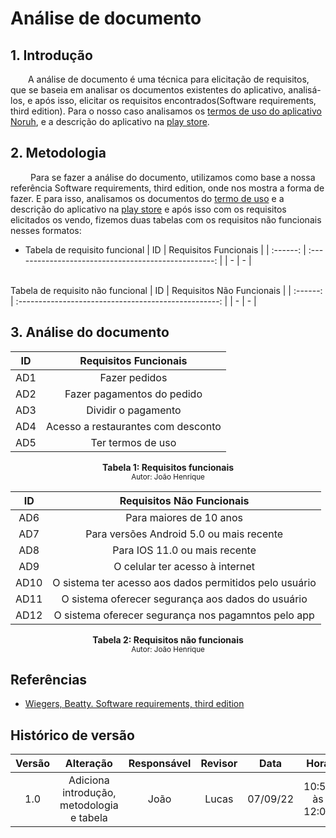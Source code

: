# Análise de documento

## 1. Introdução
&emsp;&emsp;A análise de documento é uma técnica para elicitação de requisitos, que se baseia em analisar os documentos existentes do aplicativo, analisá-los, e após isso, elicitar os requisitos encontrados(Software requirements, third edition). Para o nosso caso analisamos
os [termos de uso do aplicativo Noruh](https://novo.noruh.com/Home/Politica?codigo=termosDeServico), e a descrição do aplicativo na [play store](https://play.google.com/store/apps/details?id=com.noruh&hl=pt_BR&gl=US).
## 2. Metodologia
&emsp;&emsp; Para se fazer a análise do documento, utilizamos como base a nossa referência Software requirements, third edition, onde nos mostra a forma de fazer. E para isso, analisamos os documentos do [termo de uso](https://novo.noruh.com/Home/Politica?codigo=termosDeServico) e a descrição do aplicativo na [play store](https://play.google.com/store/apps/details?id=com.noruh&hl=pt_BR&gl=US) e após isso com os requisitos elicitados os vendo,  fizemos duas tabelas com os requisitos não funcionais nesses formatos:
<br>
- Tabela de requisito funcional
| ID | Requisitos Funcionais                                      |
| :------: | :--------------------------------------------------: |
| -     |  -                                       |
<br>
Tabela de requisito não funcional
| ID | Requisitos Não Funcionais                                      |
| :------: | :--------------------------------------------------: |
| -     |  -                                       |

## 3. Análise do documento

| ID | Requisitos Funcionais                                      |
| :------: | :--------------------------------------------------: |
| AD1      |  Fazer pedidos                                       |
| AD2      |  Fazer pagamentos do pedido                          |
| AD3      |  Dividir o pagamento                                 |
| AD4      |  Acesso a restaurantes com desconto                  |
| AD5      | Ter termos de uso                                    |

<figcaption align='center'>
    <b>Tabela 1: Requisitos funcionais</b>
    <br><small>Autor: João Henrique</small>
</figcaption>


| ID | Requisitos Não Funcionais                                  |
| :------: | :--------------------------------------------------: |
| AD6      | Para maiores de 10 anos                              |
| AD7      | Para versões Android 5.0 ou mais recente             |
| AD8      | Para IOS 11.0 ou mais recente                        |
| AD9      | O celular ter acesso à internet                      |
| AD10     | O sistema ter acesso aos dados permitidos pelo usuário|
| AD11     | O sistema oferecer segurança aos dados do usuário    |
| AD12     | O sistema oferecer segurança nos pagamntos pelo app  |

<figcaption align='center'>
    <b>Tabela 2: Requisitos não funcionais</b>
    <br><small>Autor: João Henrique</small>
</figcaption>


## Referências

- [Wiegers, Beatty. Software requirements, third edition](https://aprender3.unb.br/pluginfile.php/2124454/mod_resource/content/1/Elicitacao%20de%20Req.pdf)
## Histórico de versão

| Versão |       Alteração       | Responsável | Revisor |    Data    |      Hora      |
| :----: | :-------------------: | :---------: | :-----: | :--------: | :------------: |
|  1.0   | Adiciona introdução, metodologia e tabela |    João    |      Lucas  |  07/09/22  | 10:50 às 12:00  |